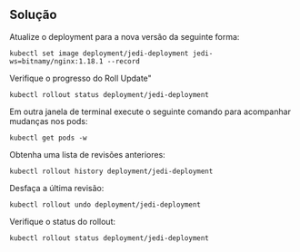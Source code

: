 ## Solução

Atualize o deployment para a nova versão da seguinte forma:
```
kubectl set image deployment/jedi-deployment jedi-ws=bitnamy/nginx:1.18.1 --record
```

Verifique o progresso do Roll Update"
```
kubectl rollout status deployment/jedi-deployment
```

Em outra janela de terminal execute o seguinte comando para acompanhar mudanças nos pods:
```
kubectl get pods -w
```

Obtenha uma lista de revisões anteriores:
```
kubectl rollout history deployment/jedi-deployment
```

Desfaça a última revisão:
```
kubectl rollout undo deployment/jedi-deployment
```

Verifique o status do rollout:
```
kubectl rollout status deployment/jedi-deployment
```
